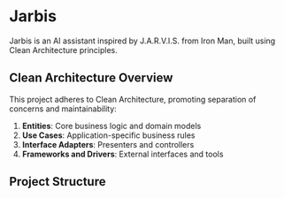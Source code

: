 # Jarbis

Jarbis is an AI assistant inspired by J.A.R.V.I.S. from Iron Man, built using Clean Architecture principles.

## Clean Architecture Overview

This project adheres to Clean Architecture, promoting separation of concerns and maintainability:

1. **Entities**: Core business logic and domain models
2. **Use Cases**: Application-specific business rules
3. **Interface Adapters**: Presenters and controllers
4. **Frameworks and Drivers**: External interfaces and tools

## Project Structure